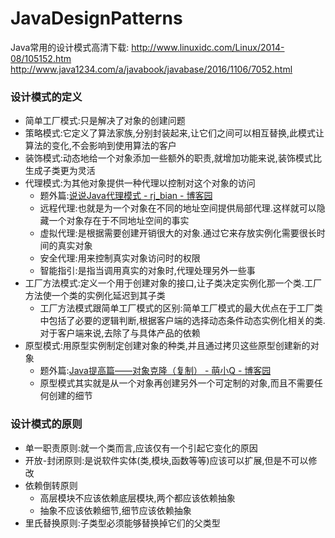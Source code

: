 # JavaDesignPatterns
Java常用的设计模式高清下载:
http://www.linuxidc.com/Linux/2014-08/105152.htm
http://www.java1234.com/a/javabook/javabase/2016/1106/7052.html


### 设计模式的定义
* 简单工厂模式:只是解决了对象的创建问题
* 策略模式:它定义了算法家族,分别封装起来,让它们之间可以相互替换,此模式让算法的变化,不会影响到使用算法的客户
* 装饰模式:动态地给一个对象添加一些额外的职责,就增加功能来说,装饰模式比生成子类更为灵活
* 代理模式:为其他对象提供一种代理以控制对这个对象的访问
   * 题外篇:[说说Java代理模式 - rj_bian - 博客园](https://www.cnblogs.com/chinajava/p/5880870.html) 
   * 远程代理:也就是为一个对象在不同的地址空间提供局部代理.这样就可以隐藏一个对象存在于不同地址空间的事实
   * 虚拟代理:是根据需要创建开销很大的对象.通过它来存放实例化需要很长时间的真实对象
   * 安全代理:用来控制真实对象访问时的权限
   * 智能指引:是指当调用真实的对象时,代理处理另外一些事
* 工厂方法模式:定义一个用于创建对象的接口,让子类决定实例化那一个类.工厂方法使一个类的实例化延迟到其子类
   * 工厂方法模式跟简单工厂模式的区别:简单工厂模式的最大优点在于工厂类中包括了必要的逻辑判断,根据客户端的选择动态条件动态实例化相关的类.
     对于客户端来说,去除了与具体产品的依赖
* 原型模式:用原型实例制定创建对象的种类,并且通过拷贝这些原型创建新的对象
   * 题外篇:[Java提高篇——对象克隆（复制） - 萌小Q - 博客园](https://www.cnblogs.com/Qian123/p/5710533.html)
   * 原型模式其实就是从一个对象再创建另外一个可定制的对象,而且不需要任何创建的细节 

### 设计模式的原则
* 单一职责原则:就一个类而言,应该仅有一个引起它变化的原因
* 开放-封闭原则:是说软件实体(类,模块,函数等等)应该可以扩展,但是不可以修改
* 依赖倒转原则
  * 高层模块不应该依赖底层模块,两个都应该依赖抽象
  * 抽象不应该依赖细节,细节应该依赖抽象
* 里氏替换原则:子类型必须能够替换掉它们的父类型

